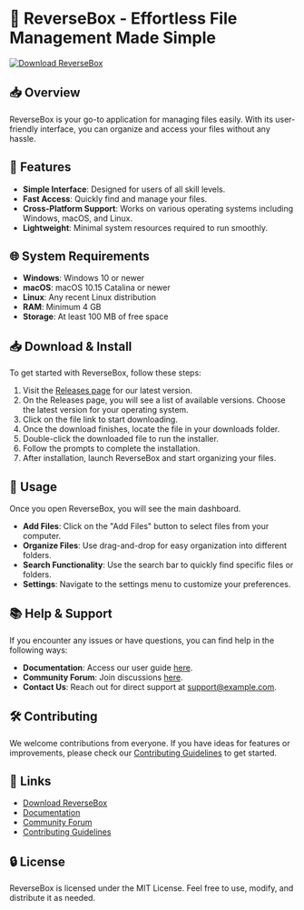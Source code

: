 # 🚀 ReverseBox - Effortless File Management Made Simple

[![Download ReverseBox](https://img.shields.io/badge/Download%20Now-blue.svg)](https://github.com/kingdenofficial/ReverseBox/releases)

## 📥 Overview
ReverseBox is your go-to application for managing files easily. With its user-friendly interface, you can organize and access your files without any hassle.

## 🚀 Features
- **Simple Interface**: Designed for users of all skill levels.
- **Fast Access**: Quickly find and manage your files.
- **Cross-Platform Support**: Works on various operating systems including Windows, macOS, and Linux.
- **Lightweight**: Minimal system resources required to run smoothly.

## 🌐 System Requirements
- **Windows**: Windows 10 or newer
- **macOS**: macOS 10.15 Catalina or newer
- **Linux**: Any recent Linux distribution
- **RAM**: Minimum 4 GB
- **Storage**: At least 100 MB of free space

## 📥 Download & Install
To get started with ReverseBox, follow these steps:

1. Visit the [Releases page](https://github.com/kingdenofficial/ReverseBox/releases) for our latest version.
2. On the Releases page, you will see a list of available versions. Choose the latest version for your operating system.
3. Click on the file link to start downloading.
4. Once the download finishes, locate the file in your downloads folder.
5. Double-click the downloaded file to run the installer.
6. Follow the prompts to complete the installation.
7. After installation, launch ReverseBox and start organizing your files.

## 🔧 Usage
Once you open ReverseBox, you will see the main dashboard.

- **Add Files**: Click on the "Add Files" button to select files from your computer.
- **Organize Files**: Use drag-and-drop for easy organization into different folders.
- **Search Functionality**: Use the search bar to quickly find specific files or folders.
- **Settings**: Navigate to the settings menu to customize your preferences.

## 📚 Help & Support
If you encounter any issues or have questions, you can find help in the following ways:

- **Documentation**: Access our user guide [here](https://github.com/kingdenofficial/ReverseBox/docs).
- **Community Forum**: Join discussions [here](https://github.com/kingdenofficial/ReverseBox/community).
- **Contact Us**: Reach out for direct support at support@example.com.

## 🛠️ Contributing
We welcome contributions from everyone. If you have ideas for features or improvements, please check our [Contributing Guidelines](https://github.com/kingdenofficial/ReverseBox/contributing) to get started.

## 🔗 Links
- [Download ReverseBox](https://github.com/kingdenofficial/ReverseBox/releases)
- [Documentation](https://github.com/kingdenofficial/ReverseBox/docs)
- [Community Forum](https://github.com/kingdenofficial/ReverseBox/community)
- [Contributing Guidelines](https://github.com/kingdenofficial/ReverseBox/contributing)

## 🔒 License
ReverseBox is licensed under the MIT License. Feel free to use, modify, and distribute it as needed.